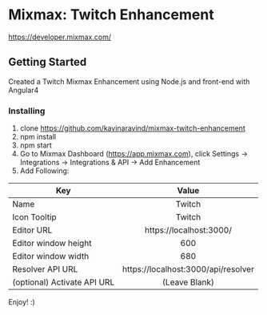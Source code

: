 # Mixmax: Twitch Enhancement

https://developer.mixmax.com/

## Getting Started

Created a Twitch Mixmax Enhancement using Node.js and front-end with Angular4

### Installing

1. clone https://github.com/kavinaravind/mixmax-twitch-enhancement
2. npm install
3. npm start
4. Go to Mixmax Dashboard (https://app.mixmax.com), click Settings -> Integrations -> Integrations & API -> Add Enhancement
5. Add Following:

| Key                           | Value                                 |
| ----------------------------- |:-------------------------------------:|
| Name                          | Twitch                                |
| Icon Tooltip                  | Twitch                                |
| Editor URL                    | https://localhost:3000/               |
| Editor window height          | 600                                   |
| Editor window width           | 680                                   |
| Resolver API URL              | https://localhost:3000/api/resolver   |
| (optional) Activate API URL   | (Leave Blank)                         |

Enjoy! :)